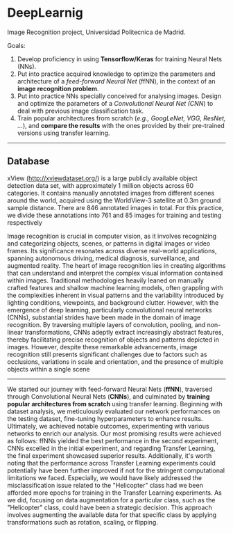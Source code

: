 # DeepLearnig
Image Recognition project, Universidad Politecnica de Madrid.

Goals:
1. Develop proficiency in using **Tensorflow/Keras** for training Neural Nets (NNs).
2. Put into practice acquired knowledge to optimize the parameters and architecture of a _feed-forward Neural Net_ (ffNN), in the context of an **image recognition problem**.
3. Put into practice NNs specially conceived for analysing images. Design and optimize the parameters of a _Convolutional Neural Net (CNN_) to deal with previous image classification task.
4. Train popular architectures from scratch (_e.g., GoogLeNet, VGG, ResNet, ..._), and **compare the results** with the ones provided by their pre-trained versions using transfer learning.

-------------------------------------------------------
## Database
xView (http://xviewdataset.org/) is a large publicly available object detection data set, with approximately 1 million objects across 60 categories. It contains manually annotated images from different scenes around the world, acquired using the WorldView-3 satellite at 0.3m ground sample distance. There are 846 annotated images in total. For this practice, we divide these annotations into 761 and 85 images for training and testing respectively

Image recognition is crucial in computer vision, as it involves recognizing and categorizing
objects, scenes, or patterns in digital images or video frames. Its significance resonates
across diverse real-world applications, spanning autonomous driving, medical diagnosis,
surveillance, and augmented reality.
The heart of image recognition lies in creating algorithms that can understand and interpret
the complex visual information contained within images. Traditional methodologies heavily
leaned on manually crafted features and shallow machine learning models, often grappling
with the complexities inherent in visual patterns and the variability introduced by lighting
conditions, viewpoints, and background clutter.
However, with the emergence of deep learning, particularly convolutional neural networks
(CNNs), substantial strides have been made in the domain of image recognition. By
traversing multiple layers of convolution, pooling, and non-linear transformations, CNNs
adeptly extract increasingly abstract features, thereby facilitating precise recognition of
objects and patterns depicted in images.
However, despite these remarkable advancements, image recognition still presents
significant challenges due to factors such as occlusions, variations in scale and orientation,
and the presence of multiple objects within a single scene

------------------
We started our journey with feed-forward Neural Nets (**ffNN**), traversed through
Convolutional Neural Nets (**CNNs**), and culminated by **training popular architectures from
scratch** using transfer learning. Beginning with dataset analysis, we meticulously evaluated
our network performances on the testing dataset, fine-tuning hyperparameters to enhance
results. Ultimately, we achieved notable outcomes, experimenting with various networks to
enrich our analysis.
Our most promising results were achieved as follows: ffNNs yielded the best performance in
the second experiment, CNNs excelled in the initial experiment, and regarding Transfer
Learning, the final experiment showcased superior results. Additionally, it's worth noting that
the performance across Transfer Learning experiments could potentially have been further
improved if not for the stringent computational limitations we faced. Especially, we would
have likely addressed the misclassification issue related to the "Helicopter" class had we
been afforded more epochs for training in the Transfer Learning experiments. As we did,
focusing on data augmentation for a particular class, such as the "Helicopter" class, could
have been a strategic decision. This approach involves augmenting the available data for
that specific class by applying transformations such as rotation, scaling, or flipping.
